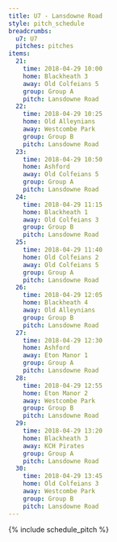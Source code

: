 ```yaml
---
title: U7 - Lansdowne Road
style: pitch_schedule
breadcrumbs:
  u7: U7
  pitches: pitches
items:
  21:
    time: 2018-04-29 10:00
    home: Blackheath 3
    away: Old Colfeians 5
    group: Group A
    pitch: Lansdowne Road
  22:
    time: 2018-04-29 10:25
    home: Old Alleynians
    away: Westcombe Park
    group: Group B
    pitch: Lansdowne Road
  23:
    time: 2018-04-29 10:50
    home: Ashford
    away: Old Colfeians 5
    group: Group A
    pitch: Lansdowne Road
  24:
    time: 2018-04-29 11:15
    home: Blackheath 1
    away: Old Colfeians 3
    group: Group B
    pitch: Lansdowne Road
  25:
    time: 2018-04-29 11:40
    home: Old Colfeians 2
    away: Old Colfeians 5
    group: Group A
    pitch: Lansdowne Road
  26:
    time: 2018-04-29 12:05
    home: Blackheath 4
    away: Old Alleynians
    group: Group B
    pitch: Lansdowne Road
  27:
    time: 2018-04-29 12:30
    home: Ashford
    away: Eton Manor 1
    group: Group A
    pitch: Lansdowne Road
  28:
    time: 2018-04-29 12:55
    home: Eton Manor 2
    away: Westcombe Park
    group: Group B
    pitch: Lansdowne Road
  29:
    time: 2018-04-29 13:20
    home: Blackheath 3
    away: KCH Pirates
    group: Group A
    pitch: Lansdowne Road
  30:
    time: 2018-04-29 13:45
    home: Old Colfeians 3
    away: Westcombe Park
    group: Group B
    pitch: Lansdowne Road
---
```


{% include schedule_pitch %}
